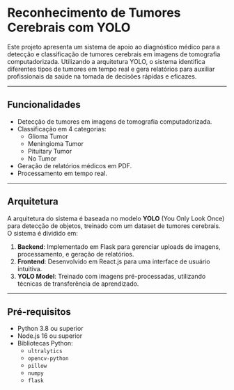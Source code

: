 # **Reconhecimento de Tumores Cerebrais com YOLO**

Este projeto apresenta um sistema de apoio ao diagnóstico médico para a detecção e classificação de tumores cerebrais em imagens de tomografia computadorizada. Utilizando a arquitetura YOLO, o sistema identifica diferentes tipos de tumores em tempo real e gera relatórios para auxiliar profissionais da saúde na tomada de decisões rápidas e eficazes.

---

## **Funcionalidades**
- Detecção de tumores em imagens de tomografia computadorizada.
- Classificação em 4 categorias:
  - Glioma Tumor
  - Meningioma Tumor
  - Pituitary Tumor
  - No Tumor
- Geração de relatórios médicos em PDF.
- Processamento em tempo real.

---

## **Arquitetura**
A arquitetura do sistema é baseada no modelo **YOLO** (You Only Look Once) para detecção de objetos, treinado com um dataset de tumores cerebrais. O sistema é dividido em:
1. **Backend**: Implementado em Flask para gerenciar uploads de imagens, processamento, e geração de relatórios.
2. **Frontend**: Desenvolvido em React.js para uma interface de usuário intuitiva.
3. **YOLO Model**: Treinado com imagens pré-processadas, utilizando técnicas de transferência de aprendizado.

---

## **Pré-requisitos**
- Python 3.8 ou superior
- Node.js 16 ou superior
- Bibliotecas Python:
  - `ultralytics`
  - `opencv-python`
  - `pillow`
  - `numpy`
  - `flask`
